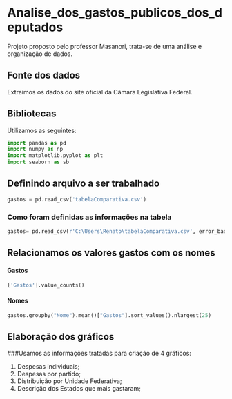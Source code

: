 # Analise_dos_gastos_publicos_dos_deputados
Projeto proposto pelo professor Masanori, trata-se de uma análise e organização de dados.

## Fonte dos dados
Extraímos os dados do site oficial da Câmara Legislativa Federal.

## Bibliotecas
Utilizamos as seguintes:

```python
import pandas as pd
import numpy as np
import matplotlib.pyplot as plt
import seaborn as sb
```

## Definindo arquivo a ser trabalhado

```python
gastos = pd.read_csv('tabelaComparativa.csv')
```

### Como foram definidas as informações na tabela

```python
gastos= pd.read_csv(r'C:\Users\Renato\tabelaComparativa.csv', error_bad_lines=False, low_memory=False, delimiter=';', encoding='latin-1', decimal=',')
```

## Relacionamos os valores gastos com os nomes

#### Gastos

```python
['Gastos'].value_counts()
```

#### Nomes

```python
gastos.groupby("Nome").mean()["Gastos"].sort_values().nlargest(25)
```

## Elaboração dos gráficos

###Usamos as informações tratadas para criação de 4 gráficos:

1. Despesas individuais;
2. Despesas por partido;
3. Distribuição por Unidade Federativa;
4. Descrição dos Estados que mais gastaram;
